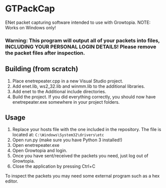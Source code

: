 # GTPackCap
ENet packet capturing software intended to use with Growtopia.
NOTE: Works on Windows only!

### Warning: This program will output all of your packets into files, INCLUDING YOUR PERSONAL LOGIN DETAILS! Please remove the packet files after inspection.

## Building (from scratch)
1. Place enetrepeater.cpp in a new Visual Studio project.
2. Add enet.lib, ws2_32.lib and winmm.lib to the additional libraries.
3. Add enet to the Additional include directories.
4. Build the project.
If you did everything correctly, you should now have enetrepeater.exe somewhere in your project folders.
## Usage

1. Replace your hosts file with the one included in the repository. The file is located at: ```C:\Windows\System32\drivers\etc```
2. Open run.py (make sure you have Python 3 installed!)
3. Open enetrepeater.exe
4. Open Growtopia and login.
5. Once you have sent/received the packets you need, just log out of Growtopia.
6. Close the application by pressing Ctrl+C

To inspect the packets you may need some external program such as a hex editor.
